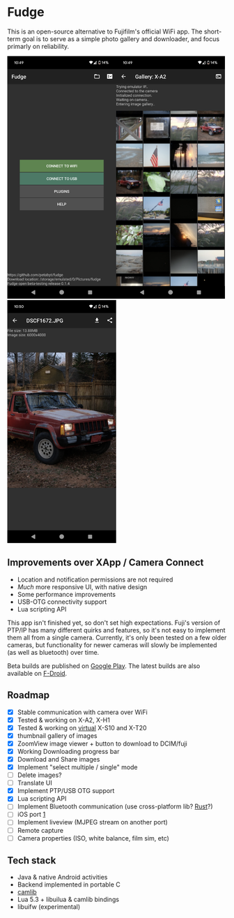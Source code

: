 # Fudge
This is an open-source alternative to Fujifilm's official WiFi app. The short-term goal is to serve as a simple photo gallery and downloader, and focus primarly on reliability.

<img src='fastlane/metadata/android/en-US/images/phoneScreenshots/Screenshot_20240305-104928.png' width='250'><img src='fastlane/metadata/android/en-US/images/phoneScreenshots/Screenshot_20240305-104948.png' width='250'><img src='fastlane/metadata/android/en-US/images/phoneScreenshots/Screenshot_20240305-105032.png' width='250'>

## Improvements over XApp / Camera Connect
- Location and notification permissions are not required
- *Much* more responsive UI, with native design
- Some performance improvements
- USB-OTG connectivity support
- Lua scripting API

This app isn't finished yet, so don't set high expectations. Fuji's version of PTP/IP has many different quirks and features, so it's not easy to implement them all from
a single camera. Currently, it's only been tested on a few older cameras, but functionality for newer cameras will slowly be implemented (as well as bluetooth) over time.

Beta builds are published on [Google Play](https://play.google.com/store/apps/details?id=dev.danielc.fujiapp). The latest builds are also available on [F-Droid](https://apt.izzysoft.de/fdroid/index/apk/dev.danielc.fujiapp).

## Roadmap
- [x] Stable communication with camera over WiFi
- [x] Tested & working on X-A2, X-H1
- [x] Tested & working on [virtual](https://github.com/petabyt/vcam) X-S10 and X-T20
- [x] thumbnail gallery of images
- [x] ZoomView image viewer + button to download to DCIM/fuji
- [x] Working Downloading progress bar
- [x] Download and Share images
- [x] Implement "select multiple / single" mode
- [ ] Delete images?
- [ ] Translate UI
- [x] Implement PTP/USB OTG support
- [x] Lua scripting API
- [ ] Implement Bluetooth communication (use cross-platform lib? [Rust](https://github.com/deviceplug/btleplug)?)
- [ ] iOS port [1](https://stackoverflow.com/questions/11936267/gcdasyncudpsocket-and-wifi-interface)
- [ ] Implement liveview (MJPEG stream on another port)
- [ ] Remote capture
- [ ] Camera properties (ISO, white balance, film sim, etc)

## Tech stack
- Java & native Android activities
- Backend implemented in portable C
- [camlib](https://github.com/petabyt/camlib)
- Lua 5.3 + libuilua & camlib bindings
- libuifw (experimental)
